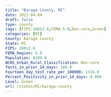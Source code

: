 ```yaml
---
title: "Baraga County, MI"
date: 2021-04-04
draft: false
type: county
tags: [FIPS:26013.0,FEMA:5.0,Non-core,Green]
categories: [MI]
County: Baraga County
State: MI
FIPS: 26013.0
FEMA_Region: 5.0
Population: 8209.0
NCHS_Urban_Rural_Classification: Non-core
Tests_in_prior_14_days: 108.0
Fourteen_day_test_rate_per_100000: 1316.0
Percent_Positivity_in_prior_14_days: 0.009
Level: Green
url: /states/MI/baraga-county
---
```



